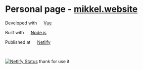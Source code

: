 # Personal page - [mikkel.website](https://mikkel.website)

Developed with <a href="https://vuejs.org/"><img src="https://vuejs.org/images/icons/favicon-16x16.png" width="14px" height="14px"></a> [Vue](https://vuejs.org/)

Built with <a href="https://nodejs.org/"><img src="https://nodejs.org/static/images/favicons/favicon-32x32.png" width="14px" height="14px"></a> [Node.js](https://nodejs.org/)

Published at <a href="https://www.netlify.com/"><img src="https://www.netlify.com/img/global/favicon/favicon-32x32.png" width="14px" height="14px"></a> [Netlify](https://www.netlify.com/)

<br/>

[![Netlify Status](https://api.netlify.com/api/v1/badges/3c458511-bc27-4579-88a8-1835bed763e0/deploy-status)](https://app.netlify.com/sites/ecstatic-archimedes-c066b3/deploys)
thank for use it
